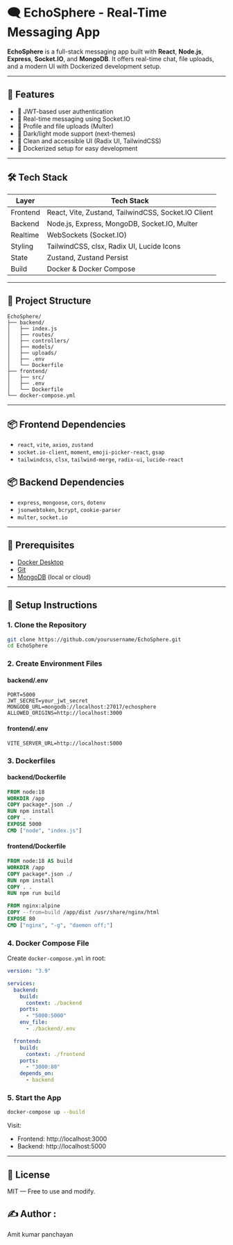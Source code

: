 
# 🗨️ EchoSphere - Real-Time Messaging App

**EchoSphere** is a full-stack messaging app built with **React**, **Node.js**, **Express**, **Socket.IO**, and **MongoDB**. It offers real-time chat, file uploads, and a modern UI with Dockerized development setup.

---

## 🚀 Features

- 🔐 JWT-based user authentication
- 💬 Real-time messaging using Socket.IO
- 📁 Profile and file uploads (Multer)
- 🌙 Dark/light mode support (next-themes)
- 🎨 Clean and accessible UI (Radix UI, TailwindCSS)
- 🐳 Dockerized setup for easy development

---

## 🛠️ Tech Stack

| Layer     | Tech Stack                                            |
|-----------|--------------------------------------------------------|
| Frontend  | React, Vite, Zustand, TailwindCSS, Socket.IO Client   |
| Backend   | Node.js, Express, MongoDB, Socket.IO, Multer          |
| Realtime  | WebSockets (Socket.IO)                                |
| Styling   | TailwindCSS, clsx, Radix UI, Lucide Icons             |
| State     | Zustand, Zustand Persist                              |
| Build     | Docker & Docker Compose                               |

---

## 📁 Project Structure

```
EchoSphere/
├── backend/
│   ├── index.js
│   ├── routes/
│   ├── controllers/
│   ├── models/
│   ├── uploads/
│   ├── .env
│   └── Dockerfile
├── frontend/
│   ├── src/
│   ├── .env
│   └── Dockerfile
└── docker-compose.yml
```

---

## 📦 Frontend Dependencies

- `react`, `vite`, `axios`, `zustand`
- `socket.io-client`, `moment`, `emoji-picker-react`, `gsap`
- `tailwindcss`, `clsx`, `tailwind-merge`, `radix-ui`, `lucide-react`

## 📦 Backend Dependencies

- `express`, `mongoose`, `cors`, `dotenv`
- `jsonwebtoken`, `bcrypt`, `cookie-parser`
- `multer`, `socket.io`

---

## 🧰 Prerequisites

- [Docker Desktop](https://www.docker.com/products/docker-desktop/)
- [Git](https://git-scm.com/)
- [MongoDB](https://www.mongodb.com/cloud/atlas) (local or cloud)

---

## 🔧 Setup Instructions

### 1. Clone the Repository

```bash
git clone https://github.com/yourusername/EchoSphere.git
cd EchoSphere
```

### 2. Create Environment Files

#### backend/.env
```
PORT=5000
JWT_SECRET=your_jwt_secret
MONGODB_URL=mongodb://localhost:27017/echosphere
ALLOWED_ORIGINS=http://localhost:3000
```

#### frontend/.env
```
VITE_SERVER_URL=http://localhost:5000
```

### 3. Dockerfiles

#### backend/Dockerfile
```dockerfile
FROM node:18
WORKDIR /app
COPY package*.json ./
RUN npm install
COPY . .
EXPOSE 5000
CMD ["node", "index.js"]
```

#### frontend/Dockerfile
```dockerfile
FROM node:18 AS build
WORKDIR /app
COPY package*.json ./
RUN npm install
COPY . .
RUN npm run build

FROM nginx:alpine
COPY --from=build /app/dist /usr/share/nginx/html
EXPOSE 80
CMD ["nginx", "-g", "daemon off;"]
```

### 4. Docker Compose File

Create `docker-compose.yml` in root:
```yaml
version: "3.9"

services:
  backend:
    build:
      context: ./backend
    ports:
      - "5000:5000"
    env_file:
      - ./backend/.env

  frontend:
    build:
      context: ./frontend
    ports:
      - "3000:80"
    depends_on:
      - backend
```

### 5. Start the App

```bash
docker-compose up --build
```

Visit:

- Frontend: http://localhost:3000
- Backend: http://localhost:5000

---

## 🧊 License

MIT — Free to use and modify.

## ✍️ Author :
Amit kumar panchayan

